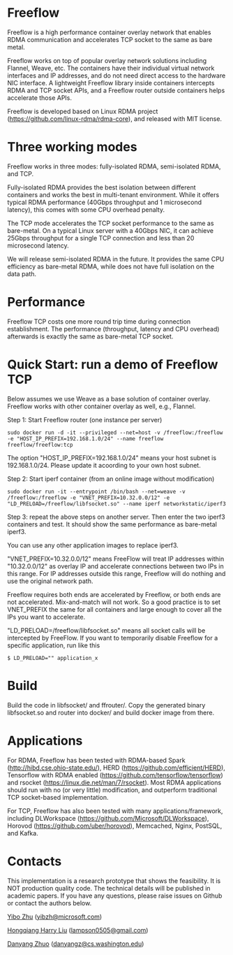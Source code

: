 
# Freeflow #

Freeflow is a high performance container overlay network that enables RDMA communication and accelerates TCP socket to the same as bare metal. 

Freeflow works on top of popular overlay network solutions including Flannel, Weave, etc. The containers have their individual virtual network interfaces and IP addresses, and do not need direct access to the hardware NIC interface. A lightweight Freeflow library inside containers intercepts RDMA and TCP socket APIs, and a Freeflow router outside containers helps accelerate those APIs. 

Freeflow is developed based on Linux RDMA project (https://github.com/linux-rdma/rdma-core), and released with MIT license.

# Three working modes #

Freeflow works in three modes: fully-isolated RDMA, semi-isolated RDMA, and TCP.

Fully-isolated RDMA provides the best isolation between different containers and works the best in multi-tenant environment. While it offers typical RDMA performance (40Gbps throughput and 1 microsecond latency), this comes with some CPU overhead penalty.

The TCP mode accelerates the TCP socket performance to the same as bare-metal. On a typical Linux server with a 40Gbps NIC, it can achieve 25Gbps throughput for a single TCP connection and less than 20 microsecond latency.

We will release semi-isolated RDMA in the future. It provides the same CPU efficiency as bare-metal RDMA, while does not have full isolation on the data path.

# Performance #

Freeflow TCP costs one more round trip time during connection establishment. The performance (throughput, latency and CPU overhead) afterwards is exactly the same as bare-metal TCP socket.

# Quick Start: run a demo of Freeflow TCP #

Below assumes we use Weave as a base solution of container overlay. Freeflow works with other container overlay as well, e.g., Flannel.

Step 1: Start Freeflow router (one instance per server)

```
sudo docker run -d -it --privileged --net=host -v /freeflow:/freeflow -e "HOST_IP_PREFIX=192.168.1.0/24" --name freeflow freeflow/freeflow:tcp
```

The option "HOST_IP_PREFIX=192.168.1.0/24" means your host subnet is 192.168.1.0/24. Please update it acoording to your own host subnet. 

Step 2: Start iperf container (from an online image without modification)

```
sudo docker run -it --entrypoint /bin/bash --net=weave -v /freeflow:/freeflow -e "VNET_PREFIX=10.32.0.0/12" -e "LD_PRELOAD=/freeflow/libfsocket.so" --name iperf networkstatic/iperf3
```

Step 3: repeat the above steps on another server. Then enter the two iperf3 containers and test. It should show the same performance as bare-metal iperf3.

You can use any other application images to replace iperf3. 

"VNET_PREFIX=10.32.0.0/12" means FreeFlow will treat IP addresses within "10.32.0.0/12" as overlay IP and accelerate connections between two IPs in this range. For IP addresses outside this range, Freeflow will do nothing and use the original network path. 

Freeflow requires both ends are accelerated by Freeflow, or both ends are not accelerated. Mix-and-match will not work. So a good practice is to set VNET_PREFIX the same for all containers and large enough to cover all the IPs you want to accelerate. 

"LD_PRELOAD=/freeflow/libfsocket.so" means all socket calls will be intercepted by FreeFlow. If you want to temporarily disable Freeflow for a specific application, run like this

```
$ LD_PRELOAD="" application_x
```

# Build #

Build the code in libfsocket/ and ffrouter/. Copy the generated binary libfsocket.so and router into docker/ and build docker image from there.

# Applications #

For RDMA, Freeflow has been tested with RDMA-based Spark (http://hibd.cse.ohio-state.edu/), HERD (https://github.com/efficient/HERD), Tensorflow with RDMA enabled (https://github.com/tensorflow/tensorflow) and rsocket (https://linux.die.net/man/7/rsocket). Most RDMA applications should run with no (or very little) modification, and outperform traditional TCP socket-based implementation.

For TCP, Freeflow has also been tested with many applications/framework, including DLWorkspace (https://github.com/Microsoft/DLWorkspace), Horovod (https://github.com/uber/horovod), Memcached, Nginx, PostSQL, and Kafka.

# Contacts #

This implementation is a research prototype that shows the feasibility. It is NOT production quality code. The technical details will be published in academic papers. If you have any questions, please raise issues on Github or contact the authors below.

[Yibo Zhu](http://yibozhu.com) (yibzh@microsoft.com)

[Hongqiang Harry Liu](http://hongqiangliu.com) (lampson0505@gmail.com)

[Danyang Zhuo](https://danyangzhuo.com/) (danyangz@cs.washington.edu)

